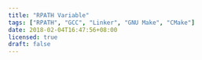 ```yaml
---
title: "RPATH Variable"
tags: ["RPATH", "GCC", "Linker", "GNU Make", "CMake"]
date: 2018-02-04T16:47:56+08:00
licensed: true
draft: false
---
```


